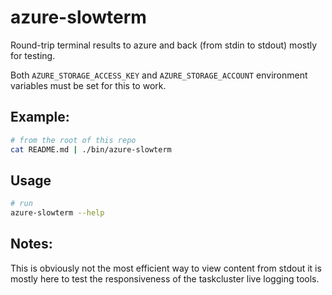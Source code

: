 # azure-slowterm

Round-trip terminal results to azure and back (from stdin to stdout)
mostly for testing.

Both `AZURE_STORAGE_ACCESS_KEY` and `AZURE_STORAGE_ACCOUNT` environment variables must be set for this to work.


## Example:

```sh
# from the root of this repo
cat README.md | ./bin/azure-slowterm
```

## Usage

```sh
# run
azure-slowterm --help
```

## Notes:

This is obviously not the most efficient way to view content from stdout it is mostly here to test the responsiveness of the taskcluster live logging tools.

